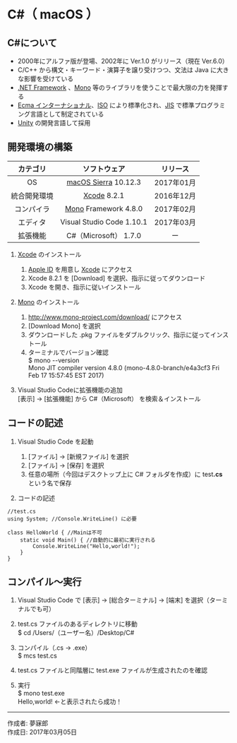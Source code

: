 # C#（ macOS ）

## C#について

* 2000年にアルファ版が登場、2002年に Ver.1.0 がリリース（現在 Ver.6.0）
* C/C++ から構文・キーワード・演算子を譲り受けつつ、文法は Java に大きな影響を受けている
* [.NET Framework](https://ja.wikipedia.org/wiki/.NET_Framework) 、[Mono](http://bit.ly/2l5Mzx1) 等のライブラリを使うことで最大限の力を発揮する
* [Ecma インターナショナル](http://bit.ly/2lLMUZZ)、[ISO](http://bit.ly/1VLZ5lB) により標準化され、[JIS](http://bit.ly/2lQk5vD) で標準プログラミング言語として制定されている
* [Unity](http://bit.ly/2l5GJMb) の開発言語して採用

## 開発環境の構築

|カテゴリ|ソフトウェア|リリース|
|:--:|:--:|:--:|
|OS|[macOS Sierra](https://ja.wikipedia.org/wiki/MacOS_Sierra) 10.12.3|2017年01月|
|統合開発環境|[Xcode](https://developer.apple.com/download/) 8.2.1|2016年12月|
|コンパイラ|[Mono](http://www.mono-project.com/) Framework 4.8.0|2017年02月|
|エディタ|Visual Studio Code 1.10.1|2017年03月|
|拡張機能|C#（Microsoft） 1.7.0|ー|

1. [Xcode](https://ja.wikipedia.org/wiki/Xcode) のインストール  
    1. [Apple ID](https://appleid.apple.com/#!&page=signin) を用意し [Xcode](https://developer.apple.com/download/) にアクセス
    1. Xcode 8.2.1 を [Download] を選択、指示に従ってダウンロード
    1. Xcode を開き、指示に従いインストール

1. [Mono](http://www.mono-project.com/) のインストール
    1. http://www.mono-project.com/download/ にアクセス
    1. [Download Mono] を選択
    1. ダウンロードした .pkg ファイルをダブルクリック、指示に従ってインストール
    1. ターミナルでバージョン確認  
    $ mono --version  
    Mono JIT compiler version 4.8.0 (mono-4.8.0-branch/e4a3cf3 Fri Feb 17 15:57:45 EST 2017)

1. Visual Studio Codeに拡張機能の追加  
    [表示] → [拡張機能] から C#（Microsoft） を検索＆インストール

## コードの記述

1. Visual Studio Code を起動
    1. [ファイル] → [新規ファイル] を選択
    1. [ファイル] → [保存] を選択
    1. 任意の場所（今回はデスクトップ上に C# フォルダを作成）に test<b>.cs</b> という名で保存

1. コードの記述
```
//test.cs
using System; //Console.WriteLine() に必要

class HelloWorld { //Mainは不可
    static void Main() { //自動的に最初に実行される
        Console.WriteLine("Hello,world!");
    }
}
```

## コンパイル〜実行

1. Visual Studio Code で [表示] → [総合ターミナル] → [端末] を選択（ターミナルでも可）

1. test.cs ファイルのあるディレクトリに移動  
$ cd /Users/（ユーザー名）/Desktop/C#

1. コンパイル（.cs → .exe）  
$ mcs test.cs

1. test.cs ファイルと同階層に test.exe ファイルが生成されたのを確認

1. 実行  
$ mono test.exe  
Hello,world! ←と表示されたら成功！

***
作成者: 夢寐郎  
作成日: 2017年03月05日